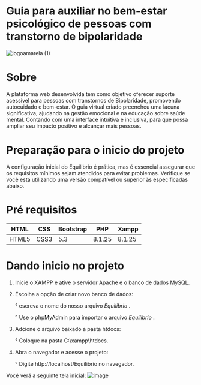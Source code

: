# Guia para auxiliar no bem-estar psicológico de pessoas com transtorno de bipolaridade
![logoamarela (1)](https://github.com/user-attachments/assets/513f72b8-27fc-4e5f-b854-f6976f5f52b3)

# Sobre
A plataforma web desenvolvida tem como objetivo oferecer suporte acessível para pessoas com transtornos de Bipolaridade, promovendo autocuidado e bem-estar. O guia virtual criado preencheu uma lacuna significativa, ajudando na gestão emocional e na educação sobre saúde mental. Contando com uma interface intuitiva e inclusiva, para que possa ampliar seu impacto positivo e alcançar mais pessoas.

# Preparação para o inicio do projeto
A configuração inicial do Equilibrio é prática, mas é essencial assegurar que os requisitos mínimos sejam atendidos para evitar problemas. Verifique se você está utilizando uma versão compatível ou superior às especificadas abaixo.

# Pré requisitos
| HTML     | CSS      | Bootstrap     | PHP      | Xampp     |
|---------------|---------------|---------------|---------------|---------------|
| HTML5  | CSS3  | 5.3  | 8.1.25	  |	8.1.25	  |

# Dando inicio no projeto
1. Inicie o XAMPP e ative o servidor Apache e o banco de dados MySQL.
2. Escolha a opção de criar novo banco de dados:
   
   ° escreva o nome do nosso arquivo *Equilibrio* .
   
   ° Use o phpMyAdmin para importar o arquivo *Equilibrio* .
   
3. Adcione o arquivo baixado a pasta htdocs:
   
   ° Coloque na pasta C:\xampp\htdocs.
   
4. Abra o navegador e acesse o projeto:
   
   ° Digite http://localhost/Equilibrio no navegador.
   
Você verá a seguinte tela inicial:
![image](https://github.com/user-attachments/assets/99c60308-208c-4851-b474-ed2f1225a8ee)

